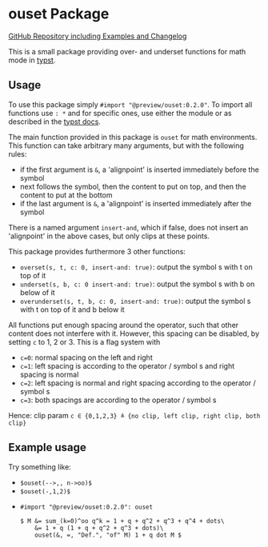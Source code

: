 # ouset Package
[GitHub Repository including Examples and Changelog](https://github.com/ludwig-austermann/typst-ouset)

This is a small package providing over- and underset functions for math mode in [typst](https://typst.app/).

## Usage
To use this package simply `#import "@preview/ouset:0.2.0"`. To import all functions use `: *` and for specific ones, use either the module or as described in the [typst docs](https://typst.app/docs/reference/scripting#modules).

The main function provided in this package is `ouset` for math environments. This function can take arbitrary many arguments, but with the following rules:
- if the first argument is `&`, a 'alignpoint' is inserted immediately before the symbol
- next follows the symbol, then the content to put on top, and then the content to put at the bottom
- if the last argument is `&`, a 'alignpoint' is inserted immediately after the symbol

There is a named argument `insert-and`, which if false, does not insert an 'alignpoint' in the above cases, but only clips at these points.

This package provides furthermore 3 other functions:
- `overset(s, t, c: 0, insert-and: true)`: output the symbol s with t on top of it
- `underset(s, b, c: 0 insert-and: true)`: output the symbol s with b on below of it
- `overunderset(s, t, b, c: 0, insert-and: true)`: output the symbol s with t on top of it and b below it

All functions put enough spacing around the operator, such that other content does not interfere with it. However, this spacing can be disabled, by setting `c` to 1, 2 or 3. This is a flag system with
- `c=0`: normal spacing on the left and right
- `c=1`: left spacing is according to the operator / symbol s and right spacing is normal
- `c=2`: left spacing is normal and right spacing according to the operator / symbol s
- `c=3`: both spacings are according to the operator / symbol s

Hence: clip param `c ∈ {0,1,2,3} ≜ {no clip, left clip, right clip, both clip}`

## Example usage
Try something like:
- `$ouset(-->,, n->oo)$`
- `$ouset(-,1,2)$`
- ```typst
  #import "@preview/ouset:0.2.0": ouset

  $ M &= sum_(k=0)^oo q^k = 1 + q + q^2 + q^3 + q^4 + dots\
      &= 1 + q (1 + q + q^2 + q^3 + dots)\
      ouset(&, =, "Def.", "of" M) 1 + q dot M $
  ```